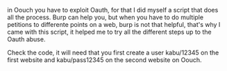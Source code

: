 
in Oouch you have to exploit Oauth, for that I did myself a script that does
all the process. Burp can help you, but when you have to do multiple petitions 
to differente points on a web, burp is not that helpful, that's why I came with 
this script, it helped me to try all the different steps up to the Oauth abuse.

Check the code, it will need that you first create a user kabu/12345 on the first website
and kabu/pass12345 on the second website on Oouch.

